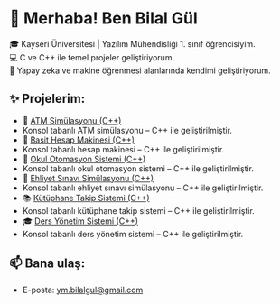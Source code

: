 # 👋 Merhaba! Ben Bilal Gül

🎓 Kayseri Üniversitesi | Yazılım Mühendisliği 1. sınıf öğrencisiyim.  
💻 C ve C++ ile temel projeler geliştiriyorum.  
🧠 Yapay zeka ve makine öğrenmesi alanlarında kendimi geliştiriyorum.

## ✨ Projelerim:
- 🏦 [ATM Simülasyonu (C++)](https://github.com/Bilal-gul/Atm-Sim-lasyonu)
- Konsol tabanlı ATM simülasyonu – C++ ile geliştirilmiştir.
- 🧮 [Basit Hesap Makinesi (C++)](https://github.com/Bilal-gul/Basit-Hesap-Makinesi)
- Konsol tabanlı hesap makinesi – C++ ile geliştirilmiştir.
- 🏫 [Okul Otomasyon Sistemi (C++)](https://github.com/Bilal-gul/okul-otomasyon-sistemi)
- Konsol tabanlı okul otomasyon sistemi – C++ ile geliştirilmiştir.
- 🚦 [Ehliyet Sınavı Simülasyonu (C++)](https://github.com/Bilal-gul/Ehliyet-s-nav-sistemi)
- Konsol tabanlı ehliyet sınavı simülasyonu – C++ ile geliştirilmiştir.
- 📚 [Kütüphane Takip Sistemi (C++)](https://github.com/Bilal-gul/K-t-phane-takip-sistemi)
- Konsol tabanlı kütüphane takip sistemi – C++ ile geliştirilmiştir.
- 🎓 [Ders Yönetim Sistemi (C++)](https://github.com/Bilal-gul/Ders-y-netim-sistemi)
- Konsol tabanlı ders yönetim sistemi – C++ ile geliştirilmiştir.
## 📫 Bana ulaş:
- E-posta: ym.bilalgul@gmail.com

